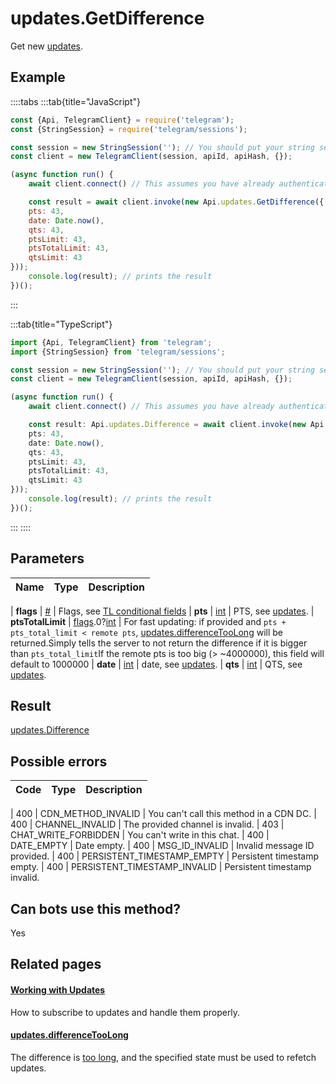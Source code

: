 # updates.GetDifference

Get new [updates](https://core.telegram.org/api/updates).



## Example

::::tabs
:::tab{title="JavaScript"}
```js
const {Api, TelegramClient} = require('telegram');
const {StringSession} = require('telegram/sessions');

const session = new StringSession(''); // You should put your string session here
const client = new TelegramClient(session, apiId, apiHash, {});

(async function run() {
    await client.connect() // This assumes you have already authenticated with .start()

    const result = await client.invoke(new Api.updates.GetDifference({
    pts: 43,
    date: Date.now(),
    qts: 43,
    ptsLimit: 43,
    ptsTotalLimit: 43,
    qtsLimit: 43
}));
    console.log(result); // prints the result
})();
```
:::

:::tab{title="TypeScript"}
```ts
import {Api, TelegramClient} from 'telegram';
import {StringSession} from 'telegram/sessions';

const session = new StringSession(''); // You should put your string session here
const client = new TelegramClient(session, apiId, apiHash, {});

(async function run() {
    await client.connect() // This assumes you have already authenticated with .start()

    const result: Api.updates.Difference = await client.invoke(new Api.updates.GetDifference({
    pts: 43,
    date: Date.now(),
    qts: 43,
    ptsLimit: 43,
    ptsTotalLimit: 43,
    qtsLimit: 43
}));
    console.log(result); // prints the result
})();
```
:::
::::



## Parameters

| Name | Type | Description |
| :--: | ---- | ----------- |

| **flags** | [#](https://core.telegram.org/type/%23) | Flags, see [TL conditional fields](https://core.telegram.org/mtproto/TL-combinators#conditional-fields) 
| **pts** | [int](https://core.telegram.org/type/int) | PTS, see [updates](https://core.telegram.org/api/updates). 
| **ptsTotalLimit** | [flags](https://core.telegram.org/mtproto/TL-combinators#conditional-fields).0?[int](https://core.telegram.org/type/int) | For fast updating: if provided and `pts + pts_total_limit < remote pts`, [updates.differenceTooLong](https://core.telegram.org/constructor/updates.differenceTooLong) will be returned.Simply tells the server to not return the difference if it is bigger than `pts_total_limit`If the remote pts is too big (> ~4000000), this field will default to 1000000 
| **date** | [int](https://core.telegram.org/type/int) | date, see [updates](https://core.telegram.org/api/updates). 
| **qts** | [int](https://core.telegram.org/type/int) | QTS, see [updates](https://core.telegram.org/api/updates). 


## Result

[updates.Difference](https://core.telegram.org/type/updates.Difference)



## Possible errors

| Code | Type | Description |
| :--: | ---- | ----------- |

| 400 | CDN\_METHOD\_INVALID | You can't call this method in a CDN DC. 
| 400 | CHANNEL\_INVALID | The provided channel is invalid. 
| 403 | CHAT\_WRITE\_FORBIDDEN | You can't write in this chat. 
| 400 | DATE\_EMPTY | Date empty. 
| 400 | MSG\_ID\_INVALID | Invalid message ID provided. 
| 400 | PERSISTENT\_TIMESTAMP\_EMPTY | Persistent timestamp empty. 
| 400 | PERSISTENT\_TIMESTAMP\_INVALID | Persistent timestamp invalid. 


## Can bots use this method?

Yes

## Related pages

#### [Working with Updates](https://core.telegram.org/api/updates)

How to subscribe to updates and handle them properly.



#### [updates.differenceTooLong](https://core.telegram.org/constructor/updates.differenceTooLong)

The difference is [too long](https://core.telegram.org/api/updates#recovering-gaps), and the specified state must be used to refetch updates.




